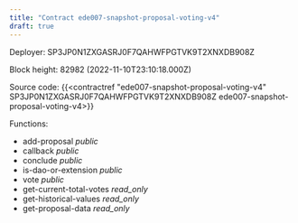 ```yaml
---
title: "Contract ede007-snapshot-proposal-voting-v4"
draft: true
---
```

Deployer: SP3JP0N1ZXGASRJ0F7QAHWFPGTVK9T2XNXDB908Z


 



Block height: 82982 (2022-11-10T23:10:18.000Z)

Source code: {{<contractref "ede007-snapshot-proposal-voting-v4" SP3JP0N1ZXGASRJ0F7QAHWFPGTVK9T2XNXDB908Z ede007-snapshot-proposal-voting-v4>}}

Functions:

* add-proposal _public_
* callback _public_
* conclude _public_
* is-dao-or-extension _public_
* vote _public_
* get-current-total-votes _read_only_
* get-historical-values _read_only_
* get-proposal-data _read_only_
